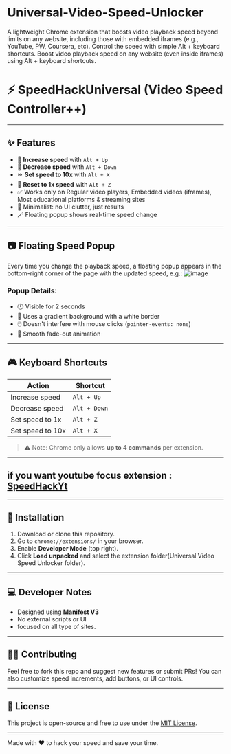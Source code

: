 # Universal-Video-Speed-Unlocker
A lightweight Chrome extension that boosts video playback speed beyond limits on any website, including those with embedded iframes (e.g., YouTube, PW, Coursera, etc). Control the speed with simple Alt + keyboard shortcuts.
Boost video playback speed on any website (even inside iframes) using Alt + keyboard shortcuts.

# ⚡ SpeedHackUniversal (Video Speed Controller++)

---

## ✨ Features

- 🔼 **Increase speed** with `Alt + Up`
- 🔽 **Decrease speed** with `Alt + Down`
- ⏩ **Set speed to 10x** with `Alt + X`
- 🔁 **Reset to 1x speed** with `Alt + Z`
- ✅ Works only on Regular video players, Embedded videos (iframes), Most educational platforms & streaming sites
- 🧠 Minimalist: no UI clutter, just results
- 🪄 Floating popup shows real-time speed change

---

## 📷 Floating Speed Popup

Every time you change the playback speed, a floating popup appears in the bottom-right corner of the page with the updated speed, e.g.:
![image](https://github.com/user-attachments/assets/3313a037-cdaf-4247-88eb-8d0e0dc97725)


### Popup Details:

- 🕑 Visible for 2 seconds
- 🎨 Uses a gradient background with a white border
- 🖱️ Doesn't interfere with mouse clicks (`pointer-events: none`)
- 💨 Smooth fade-out animation

---

## 🎮 Keyboard Shortcuts

| Action                | Shortcut     |
|-----------------------|--------------|
| Increase speed        | `Alt + Up`   |
| Decrease speed        | `Alt + Down` |
| Set speed to 1x       | `Alt + Z`    |
| Set speed to 10x      | `Alt + X`    |

> ⚠️ Note: Chrome only allows **up to 4 commands** per extension.

---
## if you want youtube focus extension : [SpeedHackYt](https://github.com/Coder-Bhai/SpeedHackYT)
---

## 🚀 Installation

1. Download or clone this repository.
2. Go to `chrome://extensions/` in your browser.
3. Enable **Developer Mode** (top right).
4. Click **Load unpacked** and select the extension folder(Universal Video Speed Unlocker folder).

---


## 💻 Developer Notes

- Designed using **Manifest V3**
- No external scripts or UI
- focused on all type of sites.

---

## 🧑‍💻 Contributing
Feel free to fork this repo and suggest new features or submit PRs!
You can also customize speed increments, add buttons, or UI controls.

---

## 📄 License

This project is open-source and free to use under the [MIT License](LICENSE).

---

Made with ❤️ to hack your speed and save your time.
